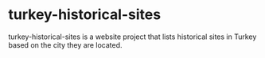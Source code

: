 # turkey-historical-sites

turkey-historical-sites is a website project that lists historical sites in
Turkey based on the city they are located.